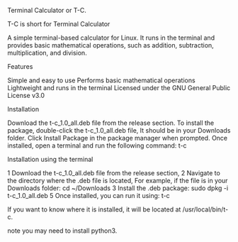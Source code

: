 Terminal Calculator or T-C.

T-C is short for Terminal Calculator

 A simple terminal-based calculator for Linux.
 It runs in the terminal and provides basic mathematical operations,
 such as addition, subtraction, multiplication, and division.

Features

 Simple and easy to use
 Performs basic mathematical operations
 Lightweight and runs in the terminal
 Licensed under the GNU General Public License v3.0
  
Installation

 Download the t-c_1.0_all.deb file from the release section.
 To install the package, double-click the t-c_1.0_all.deb file,
 It should be in your Downloads folder.
 Click Install Package in the package manager when prompted.
 Once installed, open a terminal and run the following command: t-c

Installation using the terminal
 
1 Download the t-c_1.0_all.deb file from the release section,
2 Navigate to the directory where the .deb file is located,
  For example, if the file is in your Downloads folder: cd ~/Downloads
3 Install the .deb package: sudo dpkg -i t-c_1.0_all.deb
5 Once installed, you can run it using: t-c

If you want to know where it is installed, it will be located at /usr/local/bin/t-c.

note you may need to install ​python3​.
